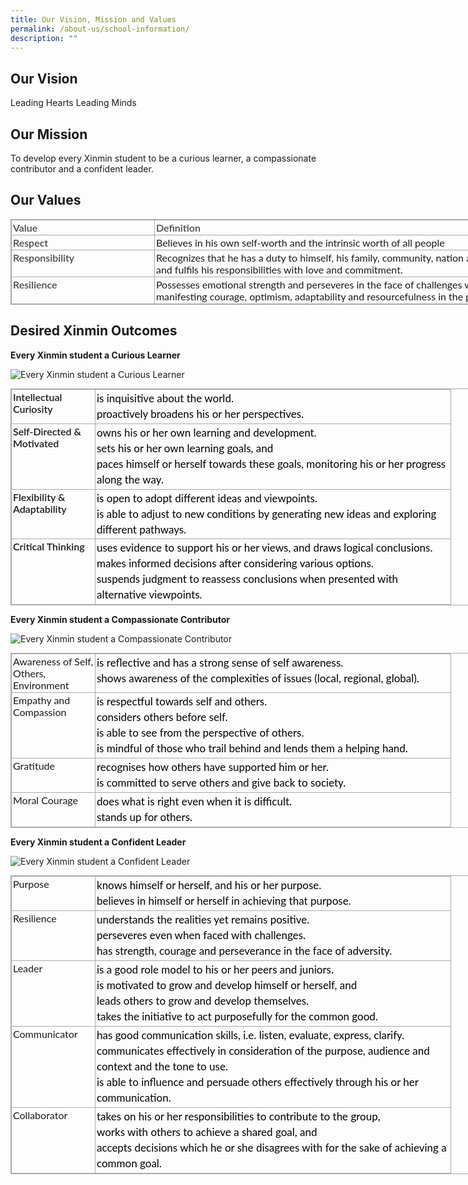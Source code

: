 ```yaml
---
title: Our Vision, Mission and Values
permalink: /about-us/school-information/
description: ""
---
```

Our Vision
--------------------------
Leading Hearts Leading Minds

Our Mission
--------------------------

To develop every Xinmin student to be a curious learner, a compassionate contributor and a confident leader.

Our Values
--------------------------

<table style="box-sizing: inherit; font-family: Lato, sans-serif; border-collapse: collapse; border-spacing: 0px; width: 840px; margin: 0px; outline: 0px; padding: 0px; border: 1px solid rgb(170, 170, 170);" class="iveo_table ives_tab_simple3"><tbody style="box-sizing: inherit; font-family: Lato, sans-serif; margin: 0px; outline: 0px; padding: 0px;"><tr style="box-sizing: inherit; font-family: Lato, sans-serif; margin: 0px; outline: 0px; padding: 0px;"><td style="box-sizing: inherit; font-family: Lato, sans-serif; padding: 2px; text-align: left; vertical-align: top; border: 1px solid rgb(170, 170, 170); margin: 0px; outline: 0px;" width="278"><strong style="box-sizing: inherit; font-family: inherit; color: rgb(72, 72, 72); font-weight: 600; margin: 0px; outline: 0px; padding: 0px;">Value</strong><br style="box-sizing: inherit; font-family: Lato, sans-serif; margin: 0px; outline: 0px; padding: 0px;"></td><td style="box-sizing: inherit; font-family: Lato, sans-serif; padding: 2px; text-align: left; vertical-align: top; border: 1px solid rgb(170, 170, 170); margin: 0px; outline: 0px;" width="818"><strong style="box-sizing: inherit; font-family: inherit; color: rgb(72, 72, 72); font-weight: 600; margin: 0px; outline: 0px; padding: 0px;">Definition</strong><br style="box-sizing: inherit; font-family: Lato, sans-serif; margin: 0px; outline: 0px; padding: 0px;"></td></tr><tr style="box-sizing: inherit; font-family: Lato, sans-serif; margin: 0px; outline: 0px; padding: 0px;"><td style="box-sizing: inherit; font-family: Lato, sans-serif; padding: 2px; text-align: left; vertical-align: top; border: 1px solid rgb(170, 170, 170); margin: 0px; outline: 0px;" width="278"><strong style="box-sizing: inherit; font-family: inherit; color: rgb(72, 72, 72); font-weight: 600; margin: 0px; outline: 0px; padding: 0px;">Respect</strong><br style="box-sizing: inherit; font-family: Lato, sans-serif; margin: 0px; outline: 0px; padding: 0px;"></td><td style="box-sizing: inherit; font-family: Lato, sans-serif; padding: 2px; text-align: left; vertical-align: top; border: 1px solid rgb(170, 170, 170); margin: 0px; outline: 0px;" width="818">Believes in his own self-worth and the intrinsic worth of all people<br style="box-sizing: inherit; font-family: Lato, sans-serif; margin: 0px; outline: 0px; padding: 0px;"></td></tr><tr style="box-sizing: inherit; font-family: Lato, sans-serif; margin: 0px; outline: 0px; padding: 0px;"><td style="box-sizing: inherit; font-family: Lato, sans-serif; padding: 2px; text-align: left; vertical-align: top; border: 1px solid rgb(170, 170, 170); margin: 0px; outline: 0px;" width="278"><strong style="box-sizing: inherit; font-family: inherit; color: rgb(72, 72, 72); font-weight: 600; margin: 0px; outline: 0px; padding: 0px;">Responsibility</strong><br style="box-sizing: inherit; font-family: Lato, sans-serif; margin: 0px; outline: 0px; padding: 0px;"></td><td style="box-sizing: inherit; font-family: Lato, sans-serif; padding: 2px; text-align: left; vertical-align: top; border: 1px solid rgb(170, 170, 170); margin: 0px; outline: 0px;" width="818">Recognizes that he has a duty to himself, his family, community, nation and the world, and fulfils his responsibilities with love and commitment.<br style="box-sizing: inherit; font-family: Lato, sans-serif; margin: 0px; outline: 0px; padding: 0px;"></td></tr><tr style="box-sizing: inherit; font-family: Lato, sans-serif; margin: 0px; outline: 0px; padding: 0px;"><td style="box-sizing: inherit; font-family: Lato, sans-serif; padding: 2px; text-align: left; vertical-align: top; border: 1px solid rgb(170, 170, 170); margin: 0px; outline: 0px;" width="278"><strong style="box-sizing: inherit; font-family: inherit; color: rgb(72, 72, 72); font-weight: 600; margin: 0px; outline: 0px; padding: 0px;">Resilience</strong><br style="box-sizing: inherit; font-family: Lato, sans-serif; margin: 0px; outline: 0px; padding: 0px;"></td><td style="box-sizing: inherit; font-family: Lato, sans-serif; padding: 2px; text-align: left; vertical-align: top; border: 1px solid rgb(170, 170, 170); margin: 0px; outline: 0px;" width="818">Possesses emotional strength and perseveres in the face of challenges while manifesting courage, optimism, adaptability and resourcefulness in the process<br style="box-sizing: inherit; font-family: Lato, sans-serif; margin: 0px; outline: 0px; padding: 0px;"></td></tr></tbody></table>

Desired Xinmin Outcomes
-----------------------

**Every Xinmin student a Curious Learner**

![Every Xinmin student a Curious Learner](https://www.xinminsec.moe.edu.sg/images/pic1.png)

  

<table style="box-sizing: inherit; font-family: Lato, sans-serif; border-collapse: collapse; border-spacing: 0px; width: 840px; margin: 0px; outline: 0px; padding: 0px; border: 1px solid rgb(170, 170, 170);" class="iveo_table ives_tab_simple3"><tbody style="box-sizing: inherit; font-family: Lato, sans-serif; margin: 0px; outline: 0px; padding: 0px;"><tr style="box-sizing: inherit; font-family: Lato, sans-serif; margin: 0px; outline: 0px; padding: 0px;"><td style="box-sizing: inherit; font-family: Lato, sans-serif; padding: 2px; text-align: left; vertical-align: top; border: 1px solid rgb(170, 170, 170); margin: 0px; outline: 0px;" width="129"><b style="box-sizing: inherit; font-family: inherit; font-weight: 600; margin: 0px; outline: 0px; padding: 0px;">Intellectual Curiosity<br style="box-sizing: inherit; font-family: Lato, sans-serif; margin: 0px; outline: 0px; padding: 0px;"></b></td><td style="box-sizing: inherit; font-family: Lato, sans-serif; padding: 2px; text-align: center; vertical-align: top; border: 1px solid rgb(170, 170, 170); margin: 0px; outline: 0px;" width="564"><div style="box-sizing: inherit; font-family: Helvetica, sans-serif; margin: 0px; outline: 0px; padding: 0px; line-height: 24.99px; color: rgb(0, 0, 0); font-size: 17px; font-weight: 400; text-align: left;"><span style="box-sizing: inherit; font-family: Lato, sans-serif; font-style: inherit; font-weight: inherit; margin: 0px; outline: 0px; padding: 0px; background-color: initial;">is inquisitive about the world.</span></div><div style="box-sizing: inherit; font-family: Helvetica, sans-serif; margin: 0px; outline: 0px; padding: 0px; line-height: 24.99px; color: rgb(0, 0, 0); font-size: 17px; font-weight: 400; text-align: left;"><span style="box-sizing: inherit; font-family: Lato, sans-serif; font-style: inherit; font-weight: inherit; margin: 0px; outline: 0px; padding: 0px; background-color: initial;">proactively broadens his or her perspectives.</span></div></td></tr><tr style="box-sizing: inherit; font-family: Lato, sans-serif; margin: 0px; outline: 0px; padding: 0px;"><td style="box-sizing: inherit; font-family: Lato, sans-serif; padding: 2px; text-align: left; vertical-align: top; border: 1px solid rgb(170, 170, 170); margin: 0px; outline: 0px;" width="129"><b style="box-sizing: inherit; font-family: inherit; font-weight: 600; margin: 0px; outline: 0px; padding: 0px;">Self-Directed &amp; Motivated<br style="box-sizing: inherit; font-family: Lato, sans-serif; margin: 0px; outline: 0px; padding: 0px;"></b></td><td style="box-sizing: inherit; font-family: Lato, sans-serif; padding: 2px; text-align: center; vertical-align: top; border: 1px solid rgb(170, 170, 170); margin: 0px; outline: 0px;" width="564"><div style="box-sizing: inherit; font-family: Helvetica, sans-serif; margin: 0px; outline: 0px; padding: 0px; line-height: 24.99px; color: rgb(0, 0, 0); font-size: 17px; font-weight: 400; text-align: left;"><span style="box-sizing: inherit; font-family: Lato, sans-serif; font-style: inherit; font-weight: inherit; margin: 0px; outline: 0px; padding: 0px; background-color: initial;">owns his or her own learning and development.</span></div><div style="box-sizing: inherit; font-family: Helvetica, sans-serif; margin: 0px; outline: 0px; padding: 0px; line-height: 24.99px; color: rgb(0, 0, 0); font-size: 17px; font-weight: 400; text-align: left;"><span style="box-sizing: inherit; font-family: Lato, sans-serif; font-style: inherit; font-weight: inherit; margin: 0px; outline: 0px; padding: 0px; background-color: initial;">sets his or her own learning goals, and</span></div><div style="box-sizing: inherit; font-family: Helvetica, sans-serif; margin: 0px; outline: 0px; padding: 0px; line-height: 24.99px; color: rgb(0, 0, 0); font-size: 17px; font-weight: 400; text-align: left;"><span style="box-sizing: inherit; font-family: Lato, sans-serif; font-style: inherit; font-weight: inherit; margin: 0px; outline: 0px; padding: 0px; background-color: initial;">paces himself or herself towards these goals, monitoring his or her progress along the way.</span></div></td></tr><tr style="box-sizing: inherit; font-family: Lato, sans-serif; margin: 0px; outline: 0px; padding: 0px;"><td style="box-sizing: inherit; font-family: Lato, sans-serif; padding: 2px; text-align: left; vertical-align: top; border: 1px solid rgb(170, 170, 170); margin: 0px; outline: 0px;" width="129"><b style="box-sizing: inherit; font-family: inherit; font-weight: 600; margin: 0px; outline: 0px; padding: 0px;">Flexibility &amp; Adaptability<br style="box-sizing: inherit; font-family: Lato, sans-serif; margin: 0px; outline: 0px; padding: 0px;"></b></td><td style="box-sizing: inherit; font-family: Lato, sans-serif; padding: 2px; text-align: center; vertical-align: top; border: 1px solid rgb(170, 170, 170); margin: 0px; outline: 0px;" width="564"><div style="box-sizing: inherit; font-family: Helvetica, sans-serif; margin: 0px; outline: 0px; padding: 0px; line-height: 24.99px; color: rgb(0, 0, 0); font-size: 17px; font-weight: 400; text-align: left;"><span style="box-sizing: inherit; font-family: Lato, sans-serif; font-style: inherit; font-weight: inherit; margin: 0px; outline: 0px; padding: 0px; background-color: initial;">is open to adopt different ideas and viewpoints.</span></div><div style="box-sizing: inherit; font-family: Helvetica, sans-serif; margin: 0px; outline: 0px; padding: 0px; line-height: 24.99px; color: rgb(0, 0, 0); font-size: 17px; font-weight: 400; text-align: left;"><span style="box-sizing: inherit; font-family: Lato, sans-serif; font-style: inherit; font-weight: inherit; margin: 0px; outline: 0px; padding: 0px; background-color: initial;">is able to adjust to new conditions by generating new ideas and exploring different pathways.</span></div></td></tr><tr style="box-sizing: inherit; font-family: Lato, sans-serif; margin: 0px; outline: 0px; padding: 0px;"><td style="box-sizing: inherit; font-family: Lato, sans-serif; padding: 2px; text-align: left; vertical-align: top; border: 1px solid rgb(170, 170, 170); margin: 0px; outline: 0px;" width="129"><b style="box-sizing: inherit; font-family: inherit; font-weight: 600; margin: 0px; outline: 0px; padding: 0px;">Critical Thinking<br style="box-sizing: inherit; font-family: Lato, sans-serif; margin: 0px; outline: 0px; padding: 0px;"></b></td><td style="box-sizing: inherit; font-family: Lato, sans-serif; padding: 2px; text-align: center; vertical-align: top; border: 1px solid rgb(170, 170, 170); margin: 0px; outline: 0px;" width="564"><div style="box-sizing: inherit; font-family: Helvetica, sans-serif; margin: 0px; outline: 0px; padding: 0px; line-height: 24.99px; color: rgb(0, 0, 0); font-size: 17px; font-weight: 400; text-align: left;"><span style="box-sizing: inherit; font-family: Lato, sans-serif; font-style: inherit; font-weight: inherit; margin: 0px; outline: 0px; padding: 0px; background-color: initial;">uses evidence to support his or her views, and draws logical conclusions.</span></div><div style="box-sizing: inherit; font-family: Helvetica, sans-serif; margin: 0px; outline: 0px; padding: 0px; line-height: 24.99px; color: rgb(0, 0, 0); font-size: 17px; font-weight: 400; text-align: left;"><span style="box-sizing: inherit; font-family: Lato, sans-serif; font-style: inherit; font-weight: inherit; margin: 0px; outline: 0px; padding: 0px; background-color: initial;">makes informed decisions after considering various options.</span></div><div style="box-sizing: inherit; font-family: Helvetica, sans-serif; margin: 0px; outline: 0px; padding: 0px; line-height: 24.99px; color: rgb(0, 0, 0); font-size: 17px; font-weight: 400; text-align: left;"><span style="box-sizing: inherit; font-family: Lato, sans-serif; font-style: inherit; font-weight: inherit; margin: 0px; outline: 0px; padding: 0px; background-color: initial;">suspends judgment to reassess conclusions when presented with alternative viewpoints.</span></div></td></tr></tbody></table>

**Every Xinmin student a Compassionate Contributor**

![Every Xinmin student a Compassionate Contributor](https://www.xinminsec.moe.edu.sg/images/pic2.png)

  

<table style="box-sizing: inherit; font-family: Lato, sans-serif; border-collapse: collapse; border-spacing: 0px; width: 840px; margin: 0px; outline: 0px; padding: 0px; border: 1px solid rgb(170, 170, 170);" class="iveo_table ives_tab_simple3"><tbody style="box-sizing: inherit; font-family: Lato, sans-serif; margin: 0px; outline: 0px; padding: 0px;"><tr style="box-sizing: inherit; font-family: Lato, sans-serif; margin: 0px; outline: 0px; padding: 0px;"><td style="box-sizing: inherit; font-family: Lato, sans-serif; padding: 2px; text-align: left; vertical-align: top; border: 1px solid rgb(170, 170, 170); margin: 0px; outline: 0px;" width="129">Awareness of Self, Others, Environment<br style="box-sizing: inherit; font-family: Lato, sans-serif; margin: 0px; outline: 0px; padding: 0px;"></td><td style="box-sizing: inherit; font-family: Lato, sans-serif; padding: 2px; text-align: center; vertical-align: top; border: 1px solid rgb(170, 170, 170); margin: 0px; outline: 0px;" width="564"><div style="box-sizing: inherit; font-family: Helvetica, sans-serif; margin: 0px; outline: 0px; padding: 0px; line-height: 24.99px; color: rgb(0, 0, 0); font-size: 17px; font-weight: 400; text-align: left;"><span style="box-sizing: inherit; font-family: Lato, sans-serif; font-style: inherit; font-weight: inherit; margin: 0px; outline: 0px; padding: 0px; background-color: initial;">is reflective and has a strong sense of self awareness.</span></div><div style="box-sizing: inherit; font-family: Helvetica, sans-serif; margin: 0px; outline: 0px; padding: 0px; line-height: 24.99px; color: rgb(0, 0, 0); font-size: 17px; font-weight: 400; text-align: left;"><span style="box-sizing: inherit; font-family: Lato, sans-serif; font-style: inherit; font-weight: inherit; margin: 0px; outline: 0px; padding: 0px; background-color: initial;">shows awareness of the complexities of issues (local, regional, global).</span></div></td></tr><tr style="box-sizing: inherit; font-family: Lato, sans-serif; margin: 0px; outline: 0px; padding: 0px;"><td style="box-sizing: inherit; font-family: Lato, sans-serif; padding: 2px; text-align: left; vertical-align: top; border: 1px solid rgb(170, 170, 170); margin: 0px; outline: 0px;" width="129">Empathy and Compassion<br style="box-sizing: inherit; font-family: Lato, sans-serif; margin: 0px; outline: 0px; padding: 0px;"></td><td style="box-sizing: inherit; font-family: Lato, sans-serif; padding: 2px; text-align: center; vertical-align: top; border: 1px solid rgb(170, 170, 170); margin: 0px; outline: 0px;" width="564"><div style="box-sizing: inherit; font-family: Helvetica, sans-serif; margin: 0px; outline: 0px; padding: 0px; line-height: 24.99px; color: rgb(0, 0, 0); font-size: 17px; font-weight: 400; text-align: left;"><span style="box-sizing: inherit; font-family: Lato, sans-serif; font-style: inherit; font-weight: inherit; margin: 0px; outline: 0px; padding: 0px; background-color: initial;">is respectful towards self and others.</span></div><div style="box-sizing: inherit; font-family: Helvetica, sans-serif; margin: 0px; outline: 0px; padding: 0px; line-height: 24.99px; color: rgb(0, 0, 0); font-size: 17px; font-weight: 400; text-align: left;"><span style="box-sizing: inherit; font-family: Lato, sans-serif; font-style: inherit; font-weight: inherit; margin: 0px; outline: 0px; padding: 0px; background-color: initial;">considers others before self.</span></div><div style="box-sizing: inherit; font-family: Helvetica, sans-serif; margin: 0px; outline: 0px; padding: 0px; line-height: 24.99px; color: rgb(0, 0, 0); font-size: 17px; font-weight: 400; text-align: left;"><span style="box-sizing: inherit; font-family: Lato, sans-serif; font-style: inherit; font-weight: inherit; margin: 0px; outline: 0px; padding: 0px; background-color: initial;">is able to see from the perspective of others.</span></div><div style="box-sizing: inherit; font-family: Helvetica, sans-serif; margin: 0px; outline: 0px; padding: 0px; line-height: 24.99px; color: rgb(0, 0, 0); font-size: 17px; font-weight: 400; text-align: left;"><span style="box-sizing: inherit; font-family: Lato, sans-serif; font-style: inherit; font-weight: inherit; margin: 0px; outline: 0px; padding: 0px; background-color: initial;">is mindful of those who trail behind and lends them a helping hand.</span></div></td></tr><tr style="box-sizing: inherit; font-family: Lato, sans-serif; margin: 0px; outline: 0px; padding: 0px;"><td style="box-sizing: inherit; font-family: Lato, sans-serif; padding: 2px; text-align: left; vertical-align: top; border: 1px solid rgb(170, 170, 170); margin: 0px; outline: 0px;" width="129">Gratitude<br style="box-sizing: inherit; font-family: Lato, sans-serif; margin: 0px; outline: 0px; padding: 0px;"></td><td style="box-sizing: inherit; font-family: Lato, sans-serif; padding: 2px; text-align: center; vertical-align: top; border: 1px solid rgb(170, 170, 170); margin: 0px; outline: 0px;" width="564"><div style="box-sizing: inherit; font-family: Helvetica, sans-serif; margin: 0px; outline: 0px; padding: 0px; line-height: 24.99px; color: rgb(0, 0, 0); font-size: 17px; font-weight: 400; text-align: left;"><span style="box-sizing: inherit; font-family: Lato, sans-serif; font-style: inherit; font-weight: inherit; margin: 0px; outline: 0px; padding: 0px; background-color: initial;">recognises how others have supported him or her.</span></div><div style="box-sizing: inherit; font-family: Helvetica, sans-serif; margin: 0px; outline: 0px; padding: 0px; line-height: 24.99px; color: rgb(0, 0, 0); font-size: 17px; font-weight: 400; text-align: left;"><span style="box-sizing: inherit; font-family: Lato, sans-serif; font-style: inherit; font-weight: inherit; margin: 0px; outline: 0px; padding: 0px; background-color: initial;">is committed to serve others and give back to society.</span></div></td></tr><tr style="box-sizing: inherit; font-family: Lato, sans-serif; margin: 0px; outline: 0px; padding: 0px;"><td style="box-sizing: inherit; font-family: Lato, sans-serif; padding: 2px; text-align: left; vertical-align: top; border: 1px solid rgb(170, 170, 170); margin: 0px; outline: 0px;" width="129">Moral Courage<br style="box-sizing: inherit; font-family: Lato, sans-serif; margin: 0px; outline: 0px; padding: 0px;"></td><td style="box-sizing: inherit; font-family: Lato, sans-serif; padding: 2px; text-align: center; vertical-align: top; border: 1px solid rgb(170, 170, 170); margin: 0px; outline: 0px;" width="564"><div style="box-sizing: inherit; font-family: Helvetica, sans-serif; margin: 0px; outline: 0px; padding: 0px; line-height: 24.99px; color: rgb(0, 0, 0); font-size: 17px; font-weight: 400; text-align: left;"><span style="box-sizing: inherit; font-family: Lato, sans-serif; font-style: inherit; font-weight: inherit; margin: 0px; outline: 0px; padding: 0px; background-color: initial;">does what is right even when it is difficult.</span></div><div style="box-sizing: inherit; font-family: Helvetica, sans-serif; margin: 0px; outline: 0px; padding: 0px; line-height: 24.99px; color: rgb(0, 0, 0); font-size: 17px; font-weight: 400; text-align: left;"><span style="box-sizing: inherit; font-family: Lato, sans-serif; font-style: inherit; font-weight: inherit; margin: 0px; outline: 0px; padding: 0px; background-color: initial;">stands up for others.</span></div></td></tr></tbody></table>

**Every Xinmin student a Confident Leader**

![Every Xinmin student a Confident Leader](https://www.xinminsec.moe.edu.sg/images/pic3.png)

  

<table style="box-sizing: inherit; font-family: Lato, sans-serif; border-collapse: collapse; border-spacing: 0px; width: 840px; margin: 0px; outline: 0px; padding: 0px; border: 1px solid rgb(170, 170, 170);" class="iveo_table ives_tab_simple3"><tbody style="box-sizing: inherit; font-family: Lato, sans-serif; margin: 0px; outline: 0px; padding: 0px;"><tr style="box-sizing: inherit; font-family: Lato, sans-serif; margin: 0px; outline: 0px; padding: 0px;"><td style="box-sizing: inherit; font-family: Lato, sans-serif; padding: 2px; text-align: left; vertical-align: top; border: 1px solid rgb(170, 170, 170); margin: 0px; outline: 0px;" width="129">Purpose<br style="box-sizing: inherit; font-family: Lato, sans-serif; margin: 0px; outline: 0px; padding: 0px;"></td><td style="box-sizing: inherit; font-family: Lato, sans-serif; padding: 2px; text-align: center; vertical-align: top; border: 1px solid rgb(170, 170, 170); margin: 0px; outline: 0px;" width="564"><div style="box-sizing: inherit; font-family: Helvetica, sans-serif; margin: 0px; outline: 0px; padding: 0px; line-height: 24.99px; color: rgb(0, 0, 0); font-size: 17px; font-weight: 400; text-align: left;"><span style="box-sizing: inherit; font-family: Lato, sans-serif; font-style: inherit; font-weight: inherit; margin: 0px; outline: 0px; padding: 0px; background-color: initial;">knows himself or herself, and his or her purpose.</span></div><div style="box-sizing: inherit; font-family: Helvetica, sans-serif; margin: 0px; outline: 0px; padding: 0px; line-height: 24.99px; color: rgb(0, 0, 0); font-size: 17px; font-weight: 400; text-align: left;"><span style="box-sizing: inherit; font-family: Lato, sans-serif; font-style: inherit; font-weight: inherit; margin: 0px; outline: 0px; padding: 0px; background-color: initial;">believes in himself or herself in achieving that purpose.</span></div></td></tr><tr style="box-sizing: inherit; font-family: Lato, sans-serif; margin: 0px; outline: 0px; padding: 0px;"><td style="box-sizing: inherit; font-family: Lato, sans-serif; padding: 2px; text-align: left; vertical-align: top; border: 1px solid rgb(170, 170, 170); margin: 0px; outline: 0px;" width="129">Resilience<br style="box-sizing: inherit; font-family: Lato, sans-serif; margin: 0px; outline: 0px; padding: 0px;"></td><td style="box-sizing: inherit; font-family: Lato, sans-serif; padding: 2px; text-align: center; vertical-align: top; border: 1px solid rgb(170, 170, 170); margin: 0px; outline: 0px;" width="564"><div style="box-sizing: inherit; font-family: Helvetica, sans-serif; margin: 0px; outline: 0px; padding: 0px; line-height: 24.99px; color: rgb(0, 0, 0); font-size: 17px; font-weight: 400; text-align: left;"><span style="box-sizing: inherit; font-family: Lato, sans-serif; font-style: inherit; font-weight: inherit; margin: 0px; outline: 0px; padding: 0px; background-color: initial;">understands the realities yet remains positive.</span></div><div style="box-sizing: inherit; font-family: Helvetica, sans-serif; margin: 0px; outline: 0px; padding: 0px; line-height: 24.99px; color: rgb(0, 0, 0); font-size: 17px; font-weight: 400; text-align: left;"><span style="box-sizing: inherit; font-family: Lato, sans-serif; font-style: inherit; font-weight: inherit; margin: 0px; outline: 0px; padding: 0px; background-color: initial;">perseveres even when faced with challenges.</span></div><div style="box-sizing: inherit; font-family: Helvetica, sans-serif; margin: 0px; outline: 0px; padding: 0px; line-height: 24.99px; color: rgb(0, 0, 0); font-size: 17px; font-weight: 400; text-align: left;"><span style="box-sizing: inherit; font-family: Lato, sans-serif; font-style: inherit; font-weight: inherit; margin: 0px; outline: 0px; padding: 0px; background-color: initial;">has strength, courage and perseverance in the face of adversity.</span></div></td></tr><tr style="box-sizing: inherit; font-family: Lato, sans-serif; margin: 0px; outline: 0px; padding: 0px;"><td style="box-sizing: inherit; font-family: Lato, sans-serif; padding: 2px; text-align: left; vertical-align: top; border: 1px solid rgb(170, 170, 170); margin: 0px; outline: 0px;" width="129">Leader<br style="box-sizing: inherit; font-family: Lato, sans-serif; margin: 0px; outline: 0px; padding: 0px;"></td><td style="box-sizing: inherit; font-family: Lato, sans-serif; padding: 2px; text-align: center; vertical-align: top; border: 1px solid rgb(170, 170, 170); margin: 0px; outline: 0px;" width="564"><div style="box-sizing: inherit; font-family: Helvetica, sans-serif; margin: 0px; outline: 0px; padding: 0px; line-height: 24.99px; color: rgb(0, 0, 0); font-size: 17px; font-weight: 400; text-align: left;"><span style="box-sizing: inherit; font-family: Lato, sans-serif; font-style: inherit; font-weight: inherit; margin: 0px; outline: 0px; padding: 0px; background-color: initial;">is a good role model to his or her peers and juniors.</span></div><div style="box-sizing: inherit; font-family: Helvetica, sans-serif; margin: 0px; outline: 0px; padding: 0px; line-height: 24.99px; color: rgb(0, 0, 0); font-size: 17px; font-weight: 400; text-align: left;"><span style="box-sizing: inherit; font-family: Lato, sans-serif; font-style: inherit; font-weight: inherit; margin: 0px; outline: 0px; padding: 0px; background-color: initial;">is motivated to grow and develop himself or herself, and</span></div><div style="box-sizing: inherit; font-family: Helvetica, sans-serif; margin: 0px; outline: 0px; padding: 0px; line-height: 24.99px; color: rgb(0, 0, 0); font-size: 17px; font-weight: 400; text-align: left;"><span style="box-sizing: inherit; font-family: Lato, sans-serif; font-style: inherit; font-weight: inherit; margin: 0px; outline: 0px; padding: 0px; background-color: initial;">leads others to grow and develop themselves.</span></div><div style="box-sizing: inherit; font-family: Helvetica, sans-serif; margin: 0px; outline: 0px; padding: 0px; line-height: 24.99px; color: rgb(0, 0, 0); font-size: 17px; font-weight: 400; text-align: left;"><span style="box-sizing: inherit; font-family: Lato, sans-serif; font-style: inherit; font-weight: inherit; margin: 0px; outline: 0px; padding: 0px; background-color: initial;">takes the initiative to act purposefully for the common good.</span></div></td></tr><tr style="box-sizing: inherit; font-family: Lato, sans-serif; margin: 0px; outline: 0px; padding: 0px;"><td style="box-sizing: inherit; font-family: Lato, sans-serif; padding: 2px; text-align: left; vertical-align: top; border: 1px solid rgb(170, 170, 170); margin: 0px; outline: 0px;" width="129">Communicator<br style="box-sizing: inherit; font-family: Lato, sans-serif; margin: 0px; outline: 0px; padding: 0px;"></td><td style="box-sizing: inherit; font-family: Lato, sans-serif; padding: 2px; text-align: center; vertical-align: top; border: 1px solid rgb(170, 170, 170); margin: 0px; outline: 0px;" width="564"><div style="box-sizing: inherit; font-family: Helvetica, sans-serif; margin: 0px; outline: 0px; padding: 0px; line-height: 24.99px; color: rgb(0, 0, 0); font-size: 17px; font-weight: 400; text-align: left;"><span style="box-sizing: inherit; font-family: Lato, sans-serif; font-style: inherit; font-weight: inherit; margin: 0px; outline: 0px; padding: 0px; background-color: initial;">has good communication skills, i.e. listen, evaluate, express, clarify.</span></div><div style="box-sizing: inherit; font-family: Helvetica, sans-serif; margin: 0px; outline: 0px; padding: 0px; line-height: 24.99px; color: rgb(0, 0, 0); font-size: 17px; font-weight: 400; text-align: left;"><span style="box-sizing: inherit; font-family: Lato, sans-serif; font-style: inherit; font-weight: inherit; margin: 0px; outline: 0px; padding: 0px; background-color: initial;">communicates effectively in consideration of the purpose, audience and context and the tone to use.</span></div><div style="box-sizing: inherit; font-family: Helvetica, sans-serif; margin: 0px; outline: 0px; padding: 0px; line-height: 24.99px; color: rgb(0, 0, 0); font-size: 17px; font-weight: 400; text-align: left;"><span style="box-sizing: inherit; font-family: Lato, sans-serif; font-style: inherit; font-weight: inherit; margin: 0px; outline: 0px; padding: 0px; background-color: initial;">is able to influence and persuade others effectively through his or her communication.</span></div></td></tr><tr style="box-sizing: inherit; font-family: Lato, sans-serif; margin: 0px; outline: 0px; padding: 0px;"><td style="box-sizing: inherit; font-family: Lato, sans-serif; padding: 2px; text-align: left; vertical-align: top; border: 1px solid rgb(170, 170, 170); margin: 0px; outline: 0px;" width="129">Collaborator<br style="box-sizing: inherit; font-family: Lato, sans-serif; margin: 0px; outline: 0px; padding: 0px;"></td><td style="box-sizing: inherit; font-family: Lato, sans-serif; padding: 2px; text-align: center; vertical-align: top; border: 1px solid rgb(170, 170, 170); margin: 0px; outline: 0px;" width="564"><div style="box-sizing: inherit; font-family: Helvetica, sans-serif; margin: 0px; outline: 0px; padding: 0px; line-height: 24.99px; color: rgb(0, 0, 0); font-size: 17px; font-weight: 400; text-align: left;"><span style="box-sizing: inherit; font-family: Lato, sans-serif; font-style: inherit; font-weight: inherit; margin: 0px; outline: 0px; padding: 0px; background-color: initial;">takes on his or her responsibilities to contribute to the group,</span></div><div style="box-sizing: inherit; font-family: Helvetica, sans-serif; margin: 0px; outline: 0px; padding: 0px; line-height: 24.99px; color: rgb(0, 0, 0); font-size: 17px; font-weight: 400; text-align: left;"><span style="box-sizing: inherit; font-family: Lato, sans-serif; font-style: inherit; font-weight: inherit; margin: 0px; outline: 0px; padding: 0px; background-color: initial;">works with others to achieve a shared goal, and</span></div><div style="box-sizing: inherit; font-family: Helvetica, sans-serif; margin: 0px; outline: 0px; padding: 0px; line-height: 24.99px; color: rgb(0, 0, 0); font-size: 17px; font-weight: 400; text-align: left;"><span style="box-sizing: inherit; font-family: Lato, sans-serif; font-style: inherit; font-weight: inherit; margin: 0px; outline: 0px; padding: 0px; background-color: initial;">accepts decisions which he or she disagrees with for the sake of achieving a common goal.</span></div></td></tr></tbody></table>